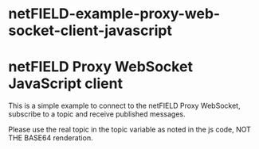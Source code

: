 # netFIELD-example-proxy-web-socket-client-javascript

# netFIELD Proxy WebSocket JavaScript client

This is a simple example to connect to the netFIELD Proxy WebSocket, subscribe to a topic and receive published messages.

Please use the real topic in the topic variable as noted in the js code, NOT THE BASE64 renderation.
